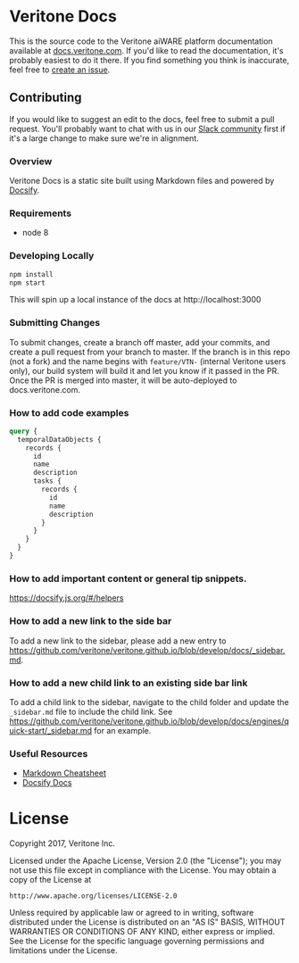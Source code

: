 # Veritone Docs

This is the source code to the Veritone aiWARE platform documentation available at [docs.veritone.com](https://docs.veritone.com).
If you'd like to read the documentation, it's probably easiest to do it there.
If you find something you think is inaccurate, feel free to [create an issue](https://github.com/veritone/docs/issues/new).

## Contributing

If you would like to suggest an edit to the docs, feel free to submit a pull request.
You'll probably want to chat with us in our [Slack community][veri-slack] first if it's a large change 
to make sure we're in alignment.

### Overview

Veritone Docs is a static site built using Markdown files and powered by [Docsify][docsify].

### Requirements

- node 8

### Developing Locally

```bash
npm install
npm start
```

This will spin up a local instance of the docs at http://localhost:3000

### Submitting Changes

To submit changes, create a branch off master, add your commits, and create a pull request from your branch to master.
If the branch is in this repo (not a fork) and the name begins with `feature/VTN-` (internal Veritone users only), 
our build system will build it and let you know if it passed in the PR.
Once the PR is merged into master, it will be auto-deployed to docs.veritone.com.

### How to add code examples

```graphql
query {
  temporalDataObjects {
    records {
      id
      name
      description
      tasks {
        records {
          id
          name
          description
        }
      }
    }
  }
}
```

### How to add important content or general tip snippets.

https://docsify.js.org/#/helpers

### How to add a new link to the side bar

To add a new link to the sidebar, please add a new entry to
https://github.com/veritone/veritone.github.io/blob/develop/docs/_sidebar.md.

### How to add a new child link to an existing side bar link

To add a child link to the sidebar, navigate to the child folder and update the `_sidebar.md` file to include the child link.
See https://github.com/veritone/veritone.github.io/blob/develop/docs/engines/quick-start/_sidebar.md for an example.

### Useful Resources

- [Markdown Cheatsheet][markdown-cheat]
- [Docsify Docs][docsify]

# License
Copyright 2017, Veritone Inc.

Licensed under the Apache License, Version 2.0 (the "License");
you may not use this file except in compliance with the License.
You may obtain a copy of the License at

    http://www.apache.org/licenses/LICENSE-2.0

Unless required by applicable law or agreed to in writing, software
distributed under the License is distributed on an "AS IS" BASIS,
WITHOUT WARRANTIES OR CONDITIONS OF ANY KIND, either express or implied.
See the License for the specific language governing permissions and
limitations under the License.

[docsify]: https://docsify.js.org/#/?id=docsify
[markdown-cheat]: https://github.com/adam-p/markdown-here/wiki/Markdown-Cheatsheet
[veri-slack]: https://chat.veritone.com
